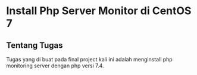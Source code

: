 # Install Php Server Monitor di CentOS 7

## Tentang Tugas
Tugas yang di buat pada final project kali ini adalah menginstall php monitoring server dengan php versi 7.4.
